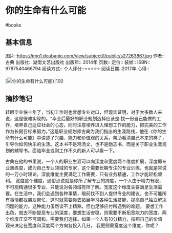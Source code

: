 # 你的生命有什么可能
#books 
## 基本信息

图片::https://img1.doubanio.com/view/subject/l/public/s27263867.jpg 
作者:: 古典
出版社:: 湖南文艺出版社
出版年:: 2014年
页数:: 
定价:: 
装帧:: 
ISBN:: 9787540466794
阅读方式::
个人评分::⭐⭐⭐⭐⭐
阅读日期::2017年
心得::

 [![你的生命有什么可能}|100](https://img1.doubanio.com/view/subject/l/public/s27263867.jpg)

## 摘抄笔记

转眼毕业快十年了，当初工作时也曾想专业对口，但现实证明，对于大多数人来说，这是很难实现的。“毕业后最好的职业规划选择应该是:找一份自己能做的工作，培养自己适应社会的心态，同时注意培养进入理想工作的能力，把完美的工作作为长期目标来努力。”这是职业规划师古典为我们指出的生涯路线，他在《你的生命有什么可能》中讲述了兴趣、能力和价值观的关系，帮助看清自己本来的样子，引导你如何快乐的生活。这本书不是鸡汤文，也不是励志书，而是关于职业生涯规划的辅导书。面临毕业或刚工作不久的新人可以看一下。

古典在他的书里说，一个人的职业生涯可以向深度和宽度两个维度扩展，深度即专业熟练度，成为自己专业领域的专家，这个需要长期专注的专业训练，也就是常说的一万小时理论。深度维度主要满足工作需要，只有业务精通，工作才能轻松顺利。
宽度这个维度，通俗点说就是你所了解专业的跨度，一个人由于精力有限，不可能精通很多专业，只能说对各领域有所了解。宽度这个维度主要满足生活需要。在生活中，我们会遇到各种事情，眼前找不到人提供专业的建议，也不可能所有事情都找朋友帮忙，这时就需要你去拓展学习各种生活技能，提高自己独立解决问题的能力。这种能力虽然谈不上精熟，但也足够应付所遇到的难题。
要想工作出色，就去不断提高专业的深度，要想生活安稳，则需要不断拓宽能力的宽度，两个维度正交不可调和，需要我们选择。如果一个人有10分精力，按照自己的价值观来决定在宽度和深度两个方向各投入几分，
我更侧重宽度这个维度，你呢？